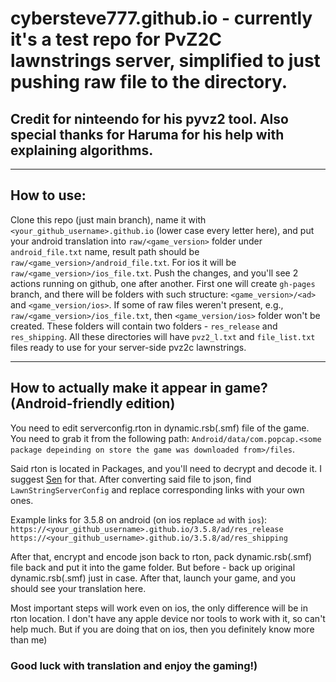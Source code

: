 # cybersteve777.github.io - currently it's a test repo for PvZ2C lawnstrings server, simplified to just pushing raw file to the directory.

## Credit for ninteendo for his pyvz2 tool. Also special thanks for Haruma for his help with explaining algorithms.


---
## How to use:
Clone this repo (just main branch), name it with `<your_github_username>.github.io` (lower case every letter here),  and put your android translation into `raw/<game_version>` folder under `android_file.txt` name, result path should be `raw/<game_version>/android_file.txt`. For ios it will be `raw/<game_version>/ios_file.txt`. 
Push the changes, and you'll see 2 actions running on github, one after another. 
First one will create `gh-pages` branch, and there will be folders with such structure: `<game_version>/<ad>` and `<game_version/ios>`. 
If some of raw files weren't present, e.g., `raw/<game_version>/ios_file.txt`, then `<game_version/ios>` folder won't be created. 
These folders will contain two folders - `res_release` and `res_shipping`. All these directories will have `pvz2_l.txt` and `file_list.txt` files ready to use for your server-side pvz2c lawnstrings.

---
## How to actually make it appear in game? (Android-friendly edition)
You need to edit serverconfig.rton in dynamic.rsb(.smf) file of the game.
You need to grab it from the following path: `Android/data/com.popcap.<some package depeinding on store the game was downloaded from>/files`. 

Said rton is located in Packages, and you'll need to decrypt and decode it. 
I suggest [Sen](https://github.com/harumazzz/Sen.Environment) for that. 
After converting said file to json, find `LawnStringServerConfig` and replace corresponding links with your own ones.

Example links for 3.5.8 on android (on ios replace `ad` with `ios`):
`https://<your_github_username>.github.io/3.5.8/ad/res_release`
`https://<your_github_username>.github.io/3.5.8/ad/res_shipping`

After that, encrypt and encode json back to rton, pack dynamic.rsb(.smf) file back and put it into the game folder. 
But before - back up original dynamic.rsb(.smf) just in case. After that, launch your game, and you should see your translation here.

Most important steps will work even on ios, the only difference will be in rton location. 
I don't have any apple device nor tools to work with it, so can't help much. But if you are doing that on ios, then you definitely know more than me) 
### Good luck with translation and enjoy the gaming!)